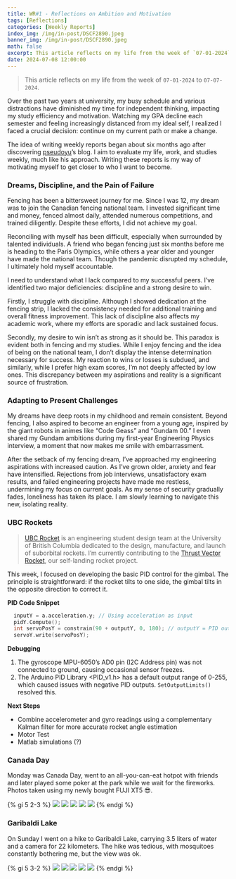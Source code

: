 ```yaml
---
title: WR#1 - Reflections on Ambition and Motivation
tags: [Reflections]
categories: [Weekly Reports]
index_img: /img/in-post/DSCF2890.jpeg
banner_img: /img/in-post/DSCF2890.jpeg
math: false
excerpt: This article reflects on my life from the week of `07-01-2024` to `07-07-2024`.
date: 2024-07-08 12:00:00
---
```


>This article reflects on my life from the week of `07-01-2024` to `07-07-2024`.


Over the past two years at university, my busy schedule and various distractions have diminished my time for independent thinking, impacting my study efficiency and motivation. Watching my GPA decline each semester and feeling increasingly distanced from my ideal self, I realized I faced a crucial decision: continue on my current path or make a change.

The idea of writing weekly reports began about six months ago after discovering [pseudoyu](https://www.pseudoyu.com/zh/)’s blog. I aim to evaluate my life, work, and studies weekly, much like his approach. Writing these reports is my way of motivating myself to get closer to who I want to become.

### Dreams, Discipline, and the Pain of Failure
Fencing has been a bittersweet journey for me. Since I was 12, my dream was to join the Canadian fencing national team. I invested significant time and money, fenced almost daily, attended numerous competitions, and trained diligently. Despite these efforts, I did not achieve my goal.

Reconciling with myself has been difficult, especially when surrounded by talented individuals. A friend who began fencing just six months before me is heading to the Paris Olympics, while others a year older and younger have made the national team. Though the pandemic disrupted my schedule, I ultimately hold myself accountable.

I need to understand what I lack compared to my successful peers. I’ve identified two major deficiencies: discipline and a strong desire to win.

Firstly, I struggle with discipline. Although I showed dedication at the fencing strip, I lacked the consistency needed for additional training and overall fitness improvement. This lack of discipline also affects my academic work, where my efforts are sporadic and lack sustained focus.

Secondly, my desire to win isn’t as strong as it should be. This paradox is evident both in fencing and my studies. While I enjoy fencing and the idea of being on the national team, I don’t display the intense determination necessary for success. My reaction to wins or losses is subdued, and similarly, while I prefer high exam scores, I’m not deeply affected by low ones. This discrepancy between my aspirations and reality is a significant source of frustration.

### Adapting to Present Challenges
My dreams have deep roots in my childhood and remain consistent. Beyond fencing, I also aspired to become an engineer from a young age, inspired by the giant robots in animes like “Code Geass” and “Gundam 00.” I even shared my Gundam ambitions during my first-year Engineering Physics interview, a moment that now makes me smile with embarrassment.

After the setback of my fencing dream, I’ve approached my engineering aspirations with increased caution. As I’ve grown older, anxiety and fear have intensified. Rejections from job interviews, unsatisfactory exam results, and failed engineering projects have made me restless, undermining my focus on current goals. As my sense of security gradually fades, loneliness has taken its place. I am slowly learning to navigate this new, isolating reality.

### UBC Rockets
> [UBC Rocket](https://www.ubcrocket.com) is an engineering student design team at the University of British Columbia dedicated to the design, manufacture, and launch of suborbital rockets. I’m currently contributing to the [Thrust Vector Rocket](https://github.com/UBC-Rocket/Thrust-Vectoring), our self-landing rocket project.

This week, I focused on developing the basic PID control for the gimbal. The principle is straightforward: if the rocket tilts to one side, the gimbal tilts in the opposite direction to correct it.

**PID Code Snippet**
``` C++
  inputY = a.acceleration.y; // Using acceleration as input
  pidY.Compute();
  int servoPosY = constrain(90 + outputY, 0, 180); // outputY = PID output
  servoY.write(servoPosY);
```

**Debugging**
1. The gyroscope MPU-6050’s AD0 pin (I2C Address pin) was not connected to ground, causing occasional sensor freezes.
2. The Arduino PID Library <PID_v1.h> has a default output range of 0-255, which caused issues with negative PID outputs. `SetOutputLimits()` resolved this.

**Next Steps**
- Combine accelerometer and gyro readings using a complementary Kalman filter for more accurate rocket angle estimation
- Motor Test
- Matlab simulations (?)

### Canada Day
Monday was Canada Day, went to an all-you-can-eat hotpot with friends and later played some poker at the park while we wait for the fireworks. Photos taken using my newly bought FUJI XT5 😎. 

{% gi 5 2-3 %}
  ![](/img/in-post/DSCF2758.jpeg)
  ![](/img/in-post/DSCF2753.jpeg)
  ![](/img/in-post/DSCF2679.jpeg)
  ![](/img/in-post/DSCF2622.jpeg)
  ![](/img/in-post/DSCF2582.jpeg)
{% endgi %}

### Garibaldi Lake
On Sunday I went on a hike to Garibaldi Lake, carrying 3.5 liters of water and a camera for 22 kilometers. The hike was tedious, with mosquitoes constantly bothering me, but the view was ok.

{% gi 5 3-2 %}
  ![](/img/in-post/DSCF2889.jpeg)
  ![](/img/in-post/DSCF2890.jpeg)
  ![](/img/in-post/DSCF2898.jpeg)
  ![](/img/in-post/DSCF2969.jpeg)
  ![](/img/in-post/DSCF2789.jpeg)
{% endgi %}
